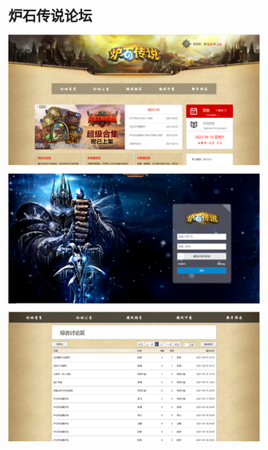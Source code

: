 # 炉石传说论坛

![输入图片说明](Images/2022-08-10_051607.png)

![输入图片说明](Images/2022-08-10_051934.png)

![输入图片说明](Images/2022-08-10_052054.png)
